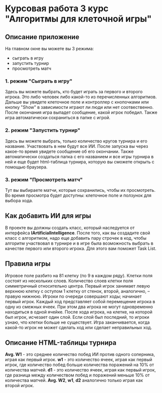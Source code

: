 # Курсовая работа 3 курс "Алгоритмы для клеточной игры"
## Описание приложение

На главном окне вы можете вы 3 режима: 
- сыграть в игру
- запустить турнир
- просмотреть матч

### 1. режим "Cыграть в игру"
Здесь вы можете выбрать, кто будет играть за первого и второго игрока. Это либо человек либо какой-то из перечисленных алгоритмов. Дальше вы увидете клеточное поле и контроллер с кнопочками или кнопку "Show" в зависимости играют ли люди или нет соотвественно. После окончания игра выпадет сообщение, какой игрок победил. Также игра автоматически сохраниться в папке с игрой.

### 2. режим "Запустить турнир"
Здесь вы можете выбрать, только количество кругов турнира и его название. Участвовать в нем будут все ИИ. После запуска вы через какое-то время увидете сообщение об его окончании. Также автоматически создаться папка с его названием и все игры турнира в ней и еще будет html-таблица турнира, которую вы сможете открыть с помощью браузера. 

### 3. режим "Просмотреть матч"
Тут вы выбираете матчи, которые сохранились, чтобы их просмотреть. Во время просмотра будет доступны: клеточное поле и ползунок для выбора хода.


## Как добавить ИИ для игры
В проекте вы должны создать класс, который наследуется от интерфейса **IArtificialIntelligence**. После того, как вы создадите свой класс с алгоритмом, надо еще добавить пару строчек в код, чтобы алгоритм участвовал в турнире и в игре была возможность выбрать в качестве первого или второго игрока. Для этого вам поможет Task List.

## Правила игры
Игровое поле разбито на 81 клетку (по 9 в каждом ряду). Клетки поля состоят из нескольких слоев. Количество слоев клетки поля симметричный относительно центра. Первый игрок занимает левую верхнюю клетку с оступом 1 клетку от стенок, второй, аналогично, – правую нижнюю. Игроки по очереди совершают ходы; начинает первый игрок. Каждый ход представляет собой перемещение игрока в одну из смежных ячеек. При этом два игрока не могут одновременно находиться в одной ячейке. После хода игрока, на клетке, на которой был игрок, исчезает один слой. Если слой был последний, то игроки узнаю, что клетки больше не существует. Игра заканчивается, когда какой-то игрок не может сделать ход или сделает неправильных ход.

## Описание HTML-таблицы турнира
**Avg. W1** - это среднее количество побед ИИ против одного соперника, играя как первый игрок.
**w1** - это количество ячеек, играя как первый игрок, где количество побед больше количества поражений на 10% от количества матчей.
**d1** - это количество ячеек, играя как первый игрок, где разница между количеством побед и поражений меньше 10% от количества матчей.
**Avg. W2**, **w1**, **d2** аналогично только играя как второй игрок.




[//]: # (These are reference links used in the body of this note and get stripped out when the markdown processor does its job. There is no need to format nicely because it shouldn't be seen. Thanks SO - http://stackoverflow.com/questions/4823468/store-comments-in-markdown-syntax)

   [dill]: <https://github.com/joemccann/dillinger>
   [git-repo-url]: <https://github.com/joemccann/dillinger.git>
   [john gruber]: <http://daringfireball.net>
   [df1]: <http://daringfireball.net/projects/markdown/>
   [markdown-it]: <https://github.com/markdown-it/markdown-it>
   [Ace Editor]: <http://ace.ajax.org>
   [node.js]: <http://nodejs.org>
   [Twitter Bootstrap]: <http://twitter.github.com/bootstrap/>
   [jQuery]: <http://jquery.com>
   [@tjholowaychuk]: <http://twitter.com/tjholowaychuk>
   [express]: <http://expressjs.com>
   [AngularJS]: <http://angularjs.org>
   [Gulp]: <http://gulpjs.com>

   [PlDb]: <https://github.com/joemccann/dillinger/tree/master/plugins/dropbox/README.md>
   [PlGh]: <https://github.com/joemccann/dillinger/tree/master/plugins/github/README.md>
   [PlGd]: <https://github.com/joemccann/dillinger/tree/master/plugins/googledrive/README.md>
   [PlOd]: <https://github.com/joemccann/dillinger/tree/master/plugins/onedrive/README.md>
   [PlMe]: <https://github.com/joemccann/dillinger/tree/master/plugins/medium/README.md>
   [PlGa]: <https://github.com/RahulHP/dillinger/blob/master/plugins/googleanalytics/README.md>
